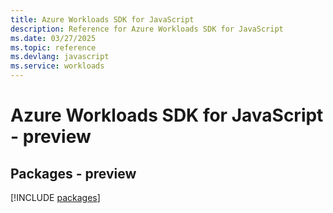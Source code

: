 ```yaml
---
title: Azure Workloads SDK for JavaScript
description: Reference for Azure Workloads SDK for JavaScript
ms.date: 03/27/2025
ms.topic: reference
ms.devlang: javascript
ms.service: workloads
---
```

# Azure Workloads SDK for JavaScript - preview
## Packages - preview
[!INCLUDE [packages](workloads-index.md)]